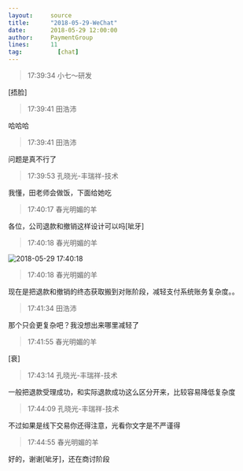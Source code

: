 ```yaml
---
layout:     source 
title:      "2018-05-29-WeChat"
date:       2018-05-29 12:00:00
author:     PaymentGroup
lines:      11 
tag:		  [chat]
---
```

> 17:39:34  小七～研发  
   
[捂脸]  
   
> 17:39:41  田浩沛  
   
哈哈哈  
   
> 17:39:41  田浩沛  
   
问题是真不行了  
   
> 17:39:53  孔晓光-丰瑞祥-技术  
   
我懂，田老师会做饭，下面给她吃  
   
> 17:40:17  春光明媚的羊  
   
各位，公司退款和撤销这样设计可以吗[呲牙]   
   
> 17:40:18  春光明媚的羊  
   
![2018-05-29 17:40:18](http://static.cocolian.cn/img/201805/20180529_174018.png) 
   
> 17:40:18  春光明媚的羊  
   
现在是把退款和撤销的终态获取搬到对账阶段，减轻支付系统账务复杂度。。  
   
> 17:41:34  田浩沛  
   
那个只会更复杂吧？我没想出来哪里减轻了  
   
> 17:41:55  春光明媚的羊  
   
[衰]  
   
> 17:43:14  孔晓光-丰瑞祥-技术  
   
一般把退款受理成功，和实际退款成功这么区分开来，比较容易降低复杂度  
   
> 17:44:09  孔晓光-丰瑞祥-技术  
   
不过如果是线下交易你还得注意，光看你文字是不严谨得  
   
> 17:44:55  春光明媚的羊  
   
好的，谢谢[呲牙]，还在商讨阶段  
   
